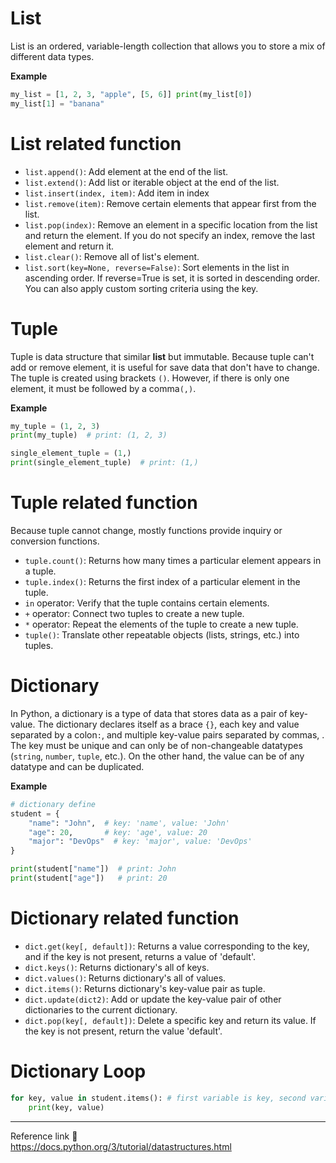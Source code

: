 # List
List is an ordered, variable-length collection that allows you to store a mix of different data types.

**Example**
```python
my_list = [1, 2, 3, "apple", [5, 6]] print(my_list[0]) 
my_list[1] = "banana" 
```
# List related function
- `list.append()`: Add element at the end of the list. 
- `list.extend()`: Add list or iterable object at the end of the list. 
- `list.insert(index, item)`: Add item in index
- `list.remove(item)`: Remove certain elements that appear first from the list.
- `list.pop(index)`: Remove an element in a specific location from the list and return the element. If you do not specify an index, remove the last element and return it.
- `list.clear()`: Remove all of list's element.
- `list.sort(key=None, reverse=False)`: Sort elements in the list in ascending order. If reverse=True is set, it is sorted in descending order. You can also apply custom sorting criteria using the key.
# Tuple
Tuple is data structure that similar **list** but immutable. Because tuple can't add or remove element, it is useful for save data that don't have to change. The tuple is created using brackets `()`. However, if there is only one element, it must be followed by a comma`(,)`.

**Example**
```python
my_tuple = (1, 2, 3)
print(my_tuple)  # print: (1, 2, 3)

single_element_tuple = (1,)
print(single_element_tuple)  # print: (1,)
```
# Tuple related function
Because tuple cannot change, mostly functions provide inquiry or conversion functions.
- `tuple.count()`: Returns how many times a particular element appears in a tuple.
- `tuple.index()`: Returns the first index of a particular element in the tuple.
- `in` operator: Verify that the tuple contains certain elements.
- `+` operator: Connect two tuples to create a new tuple.
- `*` operator: Repeat the elements of the tuple to create a new tuple.
- `tuple()`: Translate other repeatable objects (lists, strings, etc.) into tuples.
# Dictionary
In Python, a dictionary is a type of data that stores data as a pair of key-value. The dictionary declares itself as a brace `{}`, each key and value separated by a colon`:`, and multiple key-value pairs separated by commas, . The key must be unique and can only be of non-changeable datatypes (`string`, `number`, `tuple`, etc.). On the other hand, the value can be of any datatype and can be duplicated.

**Example**
```python
# dictionary define
student = {
    "name": "John",  # key: 'name', value: 'John'
    "age": 20,       # key: 'age', value: 20
    "major": "DevOps"  # key: 'major', value: 'DevOps'
}

print(student["name"])  # print: John
print(student["age"])   # print: 20
```
# Dictionary related function
- `dict.get(key[, default])`: Returns a value corresponding to the key, and if the key is not present, returns a value of 'default'.
- `dict.keys()`: Returns dictionary's all of keys.
- `dict.values()`: Returns dictionary's all of values.
- `dict.items()`: Returns dictionary's key-value pair as tuple.
- `dict.update(dict2)`: Add or update the key-value pair of other dictionaries to the current dictionary.
- `dict.pop(key[, default])`: Delete a specific key and return its value. If the key is not present, return the value 'default'.
# Dictionary Loop
```python
for key, value in student.items(): # first variable is key, second variable is value
    print(key, value)
```

---
Reference link 🙂   
https://docs.python.org/3/tutorial/datastructures.html
